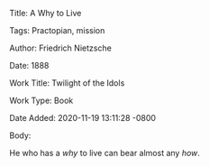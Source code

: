 Title:  A Why to Live

Tags:   Practopian, mission

Author: Friedrich Nietzsche

Date:   1888

Work Title: Twilight of the Idols

Work Type: Book

Date Added: 2020-11-19 13:11:28 -0800

Body: 

He who has a *why* to live can bear almost any *how*. 

